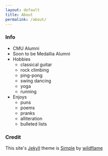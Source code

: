 ```yaml
---
layout: default
title: About
permalink: /about/
---
```


### Info

* CMU Alumni
* Soon to be Medallia Alumni
* Hobbies
  * classical guitar
  * rock climbing
  * ping-pong
  * swing dancing
  * yoga
  * running
* Enjoys
  * puns
  * poems
  * pranks
  * alliteration
  * bulleted lists

### Credit

This site's <a href="https://github.com/jekyll/jekyll">Jekyll</a> theme is <a href="https://github.com/wild-flame/jekyll-simple">Simple</a> by <a href="http://wildflame.me">wildflame</a>
